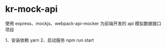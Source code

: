 # kr-mock-api

使用 express、mockjs、webpack-api-mocker 为前端开发的 api 模拟数据接口项目

1、安装依赖
yarn
2、启动服务
npm run start
